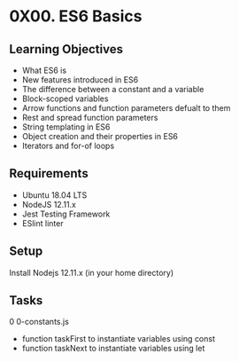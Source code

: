 # 0X00. ES6 Basics
## Learning Objectives 
- What ES6 is
- New features introduced in ES6
- The difference between a constant and a variable
- Block-scoped variables
- Arrow functions and function parameters defualt to them
- Rest and spread function parameters
- String templating in ES6
- Object creation and their properties in ES6
- Iterators and for-of loops

## Requirements 
- Ubuntu 18.04 LTS 
- NodeJS 12.11.x
- Jest Testing Framework
- ESlint linter

## Setup
Install Nodejs 12.11.x (in your home directory)

## Tasks
0 0-constants.js 
- function taskFirst to instantiate variables using const
- function taskNext to instantiate variables using let
